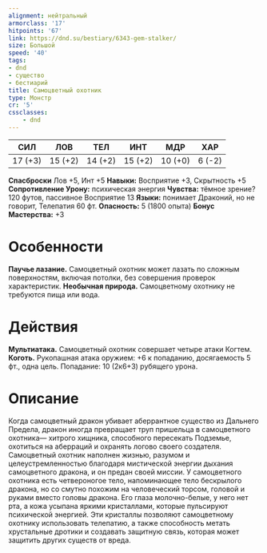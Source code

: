 ```yaml
---
alignment: нейтральный
armorclass: '17'
hitpoints: '67'
link: https://dnd.su/bestiary/6343-gem-stalker/
size: Большой
speed: '40'
tags:
- dnd
- существо
- бестиарий
title: Самоцветный охотник
type: Монстр
cr: '5'
cssclasses:
    - dnd
---
```



| СИЛ | ЛОВ | ТЕЛ | ИНТ | МДР | ХАР |
|---|---|---|---|---|---|
| 17 (+3) | 15 (+2) | 14 (+2) | 15 (+2) | 10 (+0) | 6 (-2) |
**Спасброски** Лов +5, Инт +5
**Навыки:** Восприятие +3, Скрытность +5
**Сопротивление Урону:** психическая энергия
**Чувства:** тёмное зрение? 120 футов, пассивное Восприятие 13
**Языки:** понимает Драконий, но не говорит, Телепатия 60 фт.
**Опасность:** 5 (1800 опыта)
**Бонус Мастерства:** +3


# Особенности
**Паучье лазание.** Самоцветный охотник может лазать по сложным поверхностям, включая потолки, без совершения проверок характеристик.
**Необычная природа.** Самоцветному охотнику не требуются пища или вода.


# Действия
**Мультиатака.** Самоцветный охотник совершает четыре атаки Когтем.
**Коготь.** Рукопашная атака оружием: +6 к попаданию, досягаемость 5 фт., одна цель. Попадание: 10 (2к6+3) рубящего урона.


# Описание
Когда самоцветный дракон убивает аберрантное существо из Дальнего Предела, дракон иногда превращает труп пришельца в самоцветного охотника— хитрого хищника, способного пересекать Подземье, охотиться на аберраций и охранять логово своего создателя. Самоцветный охотник наполнен жизнью, разумом и целеустремленностью благодаря мистической энергии дыхания самоцветного дракона, и он предан своей миссии. У самоцветного охотника есть четвероногое тело, напоминающее тело бескрылого дракона, но со смутно похожим на человеческий торсом, головой и руками вместо головы дракона. Его глаза молочно-белые, у него нет рта, а кожа усыпана яркими кристаллами, которые пульсируют психической энергией. Эти кристаллы позволяют самоцветному охотнику использовать телепатию, а также способность метать хрустальные дротики и создавать защитную связь, которая может защитить других существ от вреда.